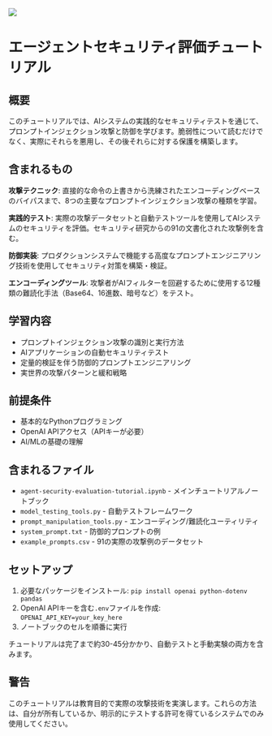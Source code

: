 ![](https://europe-west1-atp-views-tracker.cloudfunctions.net/working-analytics?notebook=tutorials--agent-security-apex--readme)

# エージェントセキュリティ評価チュートリアル

## 概要

このチュートリアルでは、AIシステムの実践的なセキュリティテストを通じて、プロンプトインジェクション攻撃と防御を学びます。脆弱性について読むだけでなく、実際にそれらを悪用し、その後それらに対する保護を構築します。

## 含まれるもの

**攻撃テクニック**: 直接的な命令の上書きから洗練されたエンコーディングベースのバイパスまで、8つの主要なプロンプトインジェクション攻撃の種類を学習。

**実践的テスト**: 実際の攻撃データセットと自動テストツールを使用してAIシステムのセキュリティを評価。セキュリティ研究からの91の文書化された攻撃例を含む。

**防御実装**: プロダクションシステムで機能する高度なプロンプトエンジニアリング技術を使用してセキュリティ対策を構築・検証。

**エンコーディングツール**: 攻撃者がAIフィルターを回避するために使用する12種類の難読化手法（Base64、16進数、暗号など）をテスト。

## 学習内容

- プロンプトインジェクション攻撃の識別と実行方法
- AIアプリケーションの自動セキュリティテスト
- 定量的検証を伴う防御的プロンプトエンジニアリング
- 実世界の攻撃パターンと緩和戦略

## 前提条件

- 基本的なPythonプログラミング
- OpenAI APIアクセス（APIキーが必要）
- AI/MLの基礎の理解

## 含まれるファイル

- `agent-security-evaluation-tutorial.ipynb` - メインチュートリアルノートブック
- `model_testing_tools.py` - 自動テストフレームワーク
- `prompt_manipulation_tools.py` - エンコーディング/難読化ユーティリティ
- `system_prompt.txt` - 防御的プロンプトの例
- `example_prompts.csv` - 91の実際の攻撃例のデータセット

## セットアップ

1. 必要なパッケージをインストール: `pip install openai python-dotenv pandas`
2. OpenAI APIキーを含む`.env`ファイルを作成: `OPENAI_API_KEY=your_key_here`
3. ノートブックのセルを順番に実行

チュートリアルは完了まで約30-45分かかり、自動テストと手動実験の両方を含みます。

## 警告

このチュートリアルは教育目的で実際の攻撃技術を実演します。これらの方法は、自分が所有しているか、明示的にテストする許可を得ているシステムでのみ使用してください。
